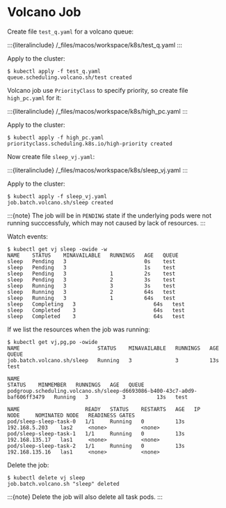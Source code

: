 # Volcano Job

Create file `test_q.yaml` for a volcano queue:

:::{literalinclude} /_files/macos/workspace/k8s/test_q.yaml
:::

Apply to the cluster:

```console
$ kubectl apply -f test_q.yaml
queue.scheduling.volcano.sh/test created
```

Volcano job use `PriorityClass` to specify priority, so create file `high_pc.yaml` for it:

:::{literalinclude} /_files/macos/workspace/k8s/high_pc.yaml
:::

Apply to the cluster:

```console
$ kubectl apply -f high_pc.yaml
priorityclass.scheduling.k8s.io/high-priority created
```

Now create file `sleep_vj.yaml`:

:::{literalinclude} /_files/macos/workspace/k8s/sleep_vj.yaml
:::

Apply to the cluster:

```console
$ kubectl apply -f sleep_vj.yaml
job.batch.volcano.sh/sleep created
```

:::{note}
The job will be in `PENDING` state if the underlying pods were not running succcessfuly, which may not caused by lack of resources.
:::

Watch events:

```console
$ kubectl get vj sleep -owide -w
NAME    STATUS    MINAVAILABLE   RUNNINGS   AGE   QUEUE
sleep   Pending   3                         0s    test
sleep   Pending   3                         1s    test
sleep   Pending   3              1          2s    test
sleep   Pending   3              2          3s    test
sleep   Running   3              3          3s    test
sleep   Running   3              2          64s   test
sleep   Running   3              1          64s   test
sleep   Completing   3                         64s   test
sleep   Completed    3                         64s   test
sleep   Completed    3                         64s   test
```

If we list the resources when the job was running:

```console
$ kubectl get vj,pg,po -owide
NAME                         STATUS    MINAVAILABLE   RUNNINGS   AGE   QUEUE
job.batch.volcano.sh/sleep   Running   3              3          13s   test

NAME                                                                        STATUS    MINMEMBER   RUNNINGS   AGE   QUEUE
podgroup.scheduling.volcano.sh/sleep-d6693086-b400-43c7-a0d9-baf606ff3479   Running   3           3          13s   test

NAME                     READY   STATUS    RESTARTS   AGE   IP               NODE     NOMINATED NODE   READINESS GATES
pod/sleep-sleep-task-0   1/1     Running   0          13s   192.168.5.203    las2     <none>           <none>
pod/sleep-sleep-task-1   1/1     Running   0          13s   192.168.135.17   las1     <none>           <none>
pod/sleep-sleep-task-2   1/1     Running   0          13s   192.168.135.16   las1     <none>           <none>
```

Delete the job:

```console
$ kubectl delete vj sleep
job.batch.volcano.sh "sleep" deleted
```

:::{note}
Delete the job will also delete all task pods.
:::
